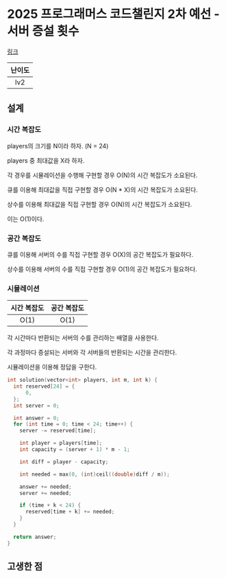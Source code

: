 # 2025 프로그래머스 코드챌린지 2차 예선 - 서버 증설 횟수

[링크](https://school.programmers.co.kr/learn/courses/30/lessons/389479)

| 난이도 |
| :----: |
|  lv2   |

## 설계

### 시간 복잡도

players의 크기를 N이라 하자. (N = 24)

players 중 최대값을 X라 하자.

각 경우를 시뮬레이션을 수행해 구현할 경우 O(N)의 시간 복잡도가 소요된다.

큐를 이용해 최대값을 직접 구현할 경우 O(N \* X)의 시간 복잡도가 소요된다.

상수를 이용해 최대값을 직접 구현할 경우 O(N)의 시간 복잡도가 소요된다.

이는 O(1)이다.

### 공간 복잡도

큐를 이용해 서버의 수를 직접 구현할 경우 O(X)의 공간 복잡도가 필요하다.

상수를 이용해 서버의 수를 직접 구현할 경우 O(1)의 공간 복잡도가 필요하다.

### 시뮬레이션

| 시간 복잡도 | 공간 복잡도 |
| :---------: | :---------: |
|    O(1)     |    O(1)     |

각 시간마다 반환되는 서버의 수를 관리하는 배열을 사용한다.

각 과정마다 증설되는 서버와 각 서버들의 반환되는 시간을 관리한다.

시뮬레이션을 이용해 정답을 구한다.

```cpp
int solution(vector<int> players, int m, int k) {
  int reserved[24] = {
      0,
  };
  int server = 0;

  int answer = 0;
  for (int time = 0; time < 24; time++) {
    server -= reserved[time];

    int player = players[time];
    int capacity = (server + 1) * m - 1;

    int diff = player - capacity;

    int needed = max(0, (int)ceil((double)diff / m));

    answer += needed;
    server += needed;

    if (time + k < 24) {
      reserved[time + k] += needed;
    }
  }

  return answer;
}
```

## 고생한 점
